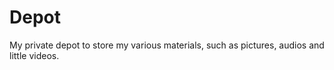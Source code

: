 # Depot

My private depot to store my various materials, such as pictures, audios and little videos.